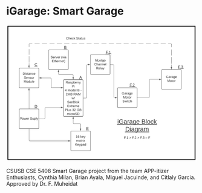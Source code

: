 # iGarage: Smart Garage
![block diagram](/images/block_diagram.png)

CSUSB CSE 5408 Smart Garage project from the team APP-itizer Enthusiasts, Cynthia Milan, Brian Ayala, Miguel Jacuinde, and Citlaly Garcia. Approved by Dr. F. Muheidat
